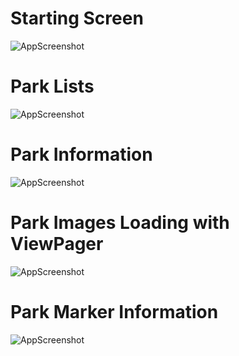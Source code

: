 # Starting Screen

![AppScreenshot](https://github.com/mufratkarim/NPS-American-Parks/blob/master/images/NPS%20Parks%20(1).jpg)

# Park Lists
![AppScreenshot](https://github.com/mufratkarim/NPS-American-Parks/blob/master/images/NPS%20Parks%20(2).jpg)

# Park Information
![AppScreenshot](https://github.com/mufratkarim/NPS-American-Parks/blob/master/images/NPS%20Parks%20(4).jpg)

# Park Images Loading with ViewPager
![AppScreenshot](https://github.com/mufratkarim/NPS-American-Parks/blob/master/images/NPS%20Parks%20(3).jpg)

# Park Marker Information
![AppScreenshot](https://github.com/mufratkarim/NPS-American-Parks/blob/master/images/NPS%20Parks%20(5).jpg)
